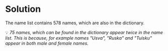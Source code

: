 # Solution

The name list contains 578 names, which are also in the dictionary.

💡 *75 names, which can be found in the dictionary appear twice in the name list. This is because, for example names "Usva", "Ruska" and "Tuisku" appear in both male and female names.*
